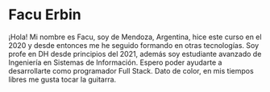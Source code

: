 # Facu Erbin
¡Hola! Mi nombre es Facu, soy de Mendoza, Argentina, hice este curso en el 2020 y desde entonces me he seguido formando en otras tecnologías. Soy profe en DH desde principios del 2021, además soy estudiante avanzado de Ingeniería en Sistemas de Información. Espero poder ayudarte a desarrollarte como programador Full Stack. Dato de color, en mis tiempos libres me gusta tocar la guitarra.